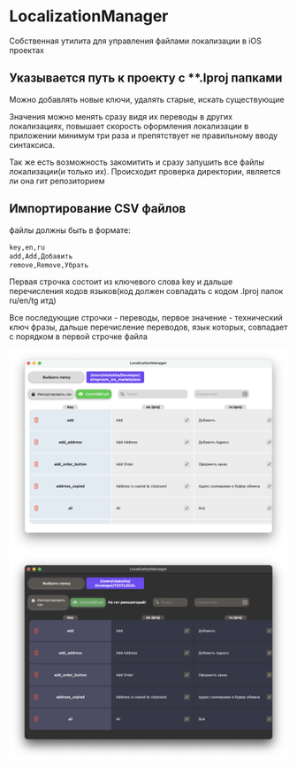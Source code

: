 # LocalizationManager
Собственная утилита для управления файлами локализации в iOS проектах

## Указывается путь к проекту с **.Iproj папками

Можно добавлять новые ключи, удалять старые, искать существующие

Значения можно менять сразу видя их переводы в других локализациях, повышает скорость оформления локализации в приложении минимум три раза и препятствует не правильному вводу синтаксиса.

Так же есть возможность закомитить и сразу запушить все файлы локализации(и только их). Происходит проверка директории, является ли она гит репозиторием

## Импортирование CSV файлов

файлы должны быть в формате:

```
key,en,ru
add,Add,Добавить
remove,Remove,Убрать
```

Первая строчка состоит из ключевого слова key и дальше перечисления кодов языков(код должен совпадать с кодом .lproj папок ru/en/tg итд)

Все последующие строчки - переводы, первое значение - технический ключ фразы, дальше перечисление переводов, язык которых, совпадает с порядком в первой строчке файла

<img src="https://github.com/vladukhaDog/LocalizationManager/blob/main/previewLight.png" width="800">

<img src="https://github.com/vladukhaDog/LocalizationManager/blob/main/previewDark.png" width="800">
